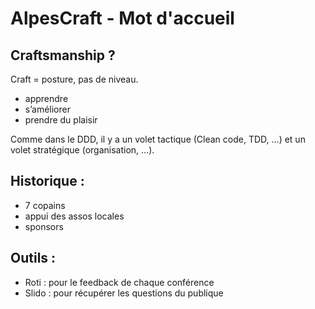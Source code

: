 
# AlpesCraft - Mot d'accueil

## Craftsmanship ?
Craft = posture, pas de niveau.
- apprendre
- s’améliorer
- prendre du plaisir

Comme dans le DDD, il y a un volet tactique (Clean code, TDD, ...) et un volet stratégique (organisation, …).

## Historique :
- 7 copains
- appui des assos locales
- sponsors

## Outils :
- Roti : pour le feedback de chaque conférence
- Slido : pour récupérer les questions du publique